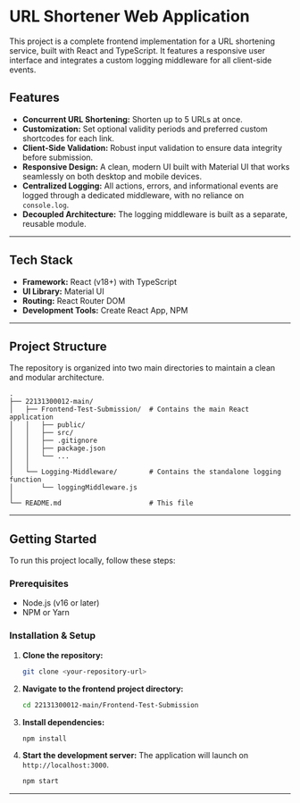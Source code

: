 # URL Shortener Web Application

This project is a complete frontend implementation for a URL shortening service, built with React and TypeScript. It features a responsive user interface and integrates a custom logging middleware for all client-side events.

## Features

-   **Concurrent URL Shortening:** Shorten up to 5 URLs at once.
-   **Customization:** Set optional validity periods and preferred custom shortcodes for each link.
-   **Client-Side Validation:** Robust input validation to ensure data integrity before submission.
-   **Responsive Design:** A clean, modern UI built with Material UI that works seamlessly on both desktop and mobile devices.
-   **Centralized Logging:** All actions, errors, and informational events are logged through a dedicated middleware, with no reliance on `console.log`.
-   **Decoupled Architecture:** The logging middleware is built as a separate, reusable module.

---

## Tech Stack

-   **Framework:** React (v18+) with TypeScript
-   **UI Library:** Material UI
-   **Routing:** React Router DOM
-   **Development Tools:** Create React App, NPM

---

## Project Structure

The repository is organized into two main directories to maintain a clean and modular architecture.

```
.
├── 22131300012-main/
│   ├── Frontend-Test-Submission/  # Contains the main React application
│   │   ├── public/
│   │   ├── src/
│   │   ├── .gitignore
│   │   ├── package.json
│   │   └── ...
│   │
│   └── Logging-Middleware/        # Contains the standalone logging function
│       └── loggingMiddleware.js
│
└── README.md                      # This file
```

---

## Getting Started

To run this project locally, follow these steps:

### Prerequisites

-   Node.js (v16 or later)
-   NPM or Yarn

### Installation & Setup

1.  **Clone the repository:**
    ```sh
    git clone <your-repository-url>
    ```

2.  **Navigate to the frontend project directory:**
    ```sh
    cd 22131300012-main/Frontend-Test-Submission
    ```

3.  **Install dependencies:**
    ```sh
    npm install
    ```

4.  **Start the development server:**
    The application will launch on `http://localhost:3000`.
    ```sh
    npm start
    ```

---

